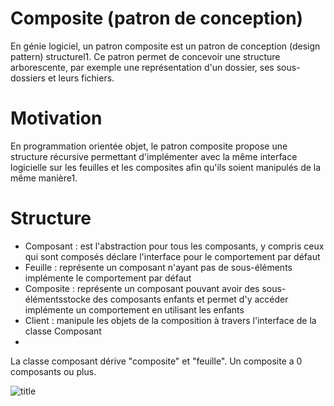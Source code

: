 # Composite (patron de conception)

En génie logiciel, un patron composite est un patron de conception (design pattern) structurel1. 
Ce patron permet de concevoir une structure arborescente, par exemple une représentation d'un dossier, ses sous-dossiers et leurs fichiers.

# Motivation
En programmation orientée objet, le patron composite propose une structure récursive permettant d'implémenter avec 
la même interface logicielle sur les feuilles et les composites afin qu'ils soient manipulés de la même manière1.

# Structure

- Composant : est l'abstraction pour tous les composants, y compris ceux qui sont composés déclare l'interface pour le comportement par défaut
- Feuille : représente un composant n'ayant pas de sous-éléments implémente le comportement par défaut
- Composite : représente un composant pouvant avoir des sous-élémentsstocke des composants enfants et permet d'y accéder implémente un comportement en utilisant les enfants
- Client :  manipule les objets de la composition à travers l'interface de la classe Composant
- 
La classe composant dérive "composite" et "feuille". Un composite a 0 composants ou plus.

![title]("https://upload.wikimedia.org/wikipedia/commons/thumb/e/e9/Composite_UML_class_diagram_fr.svg/960px-Composite_UML_class_diagram_fr.svg.png")
